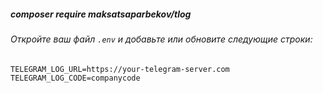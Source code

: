 ##### composer require maksatsaparbekov/tlog

###### Откройте ваш файл `.env` и добавьте или обновите следующие строки:

```env
TELEGRAM_LOG_URL=https://your-telegram-server.com
TELEGRAM_LOG_CODE=companycode
